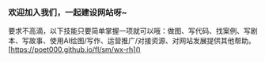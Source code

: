 ### 欢迎加入我们，一起建设网站呀~
要求不高滴，以下技能只要简单掌握一项就可以哦：做图、写代码、找案例、写剧本、写故事、使用AI绘图/写作、运营推广/对接资源、对网站发展提供其他帮助。[https://poet000.github.io/fl/sm/wx-rh]()
